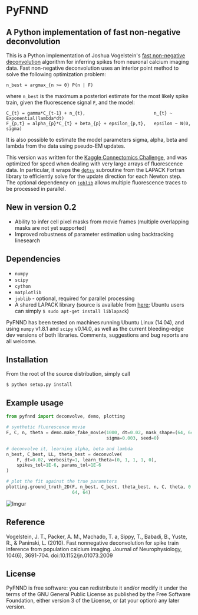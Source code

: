 PyFNND
=======
A Python implementation of fast non-negative deconvolution
------------------------------------

This is a Python implementation of Joshua Vogelstein's [fast non-negative deconvolution](https://github.com/jovo/fast-oopsi/raw/master/fast-oopsi.pdf) algorithm for inferring spikes from neuronal calcium imaging data. Fast non-negative deconvolution uses an interior point method to solve the following optimization problem:

    n_best = argmax_{n >= 0} P(n | F)

where `n_best` is the maximum a posteriori estimate for the most likely spike train, given the fluorescence signal `F`, and the model:

    C_{t} = gamma*C_{t-1} + n_{t},                          n_{t} ~ Exponential(lambda*dt)
    F_{p,t} = alpha_{p}*C_{t} + beta_{p} + epsilon_{p,t},   epsilon ~ N(0, sigma)

It is also possible to estimate the model parameters sigma, alpha, beta and lambda from the data using pseudo-EM updates.

This version was written for the [Kaggle Connectomics Challenge](https://www.kaggle.com/c/connectomics), and was optimized for speed when dealing with very large arrays of fluorescence data. In particular, it wraps the [`dgtsv`](http://www.netlib.org/lapack/explore-html/d1/db3/dgtsv_8f.html) subroutine from the LAPACK Fortran library to efficiently solve for the update direction for each Newton step. The optional dependency on [`joblib`](https://pythonhosted.org/joblib) allows multiple fluorescence traces to be processed in parallel.

New in version 0.2
-------------
* Ability to infer cell pixel masks from movie frames (multiple overlapping masks are not yet supported)
* Improved robustness of parameter estimation using backtracking linesearch

Dependencies
-------------
* `numpy`
* `scipy`
* `cython`
* `matplotlib`
* `joblib` - optional, required for parallel processing
* A shared LAPACK library (source is available from [here](http://www.netlib.org/lapack/#_software); Ubuntu users can simply `$ sudo apt-get install liblapack`)

PyFNND has been tested on machines running Ubuntu Linux (14.04), and using `numpy` v1.8.1 and `scipy` v0.14.0, as well as the current bleeding-edge dev versions of both libraries. Comments, suggestions and bug reports are all welcome.

Installation
---------------
From the root of the source distribution, simply call

    $ python setup.py install

Example usage
-----------------

```python
from pyfnnd import deconvolve, demo, plotting

# synthetic fluorescence movie
F, C, n, theta = demo.make_fake_movie(1000, dt=0.02, mask_shape=(64, 64),
                                      sigma=0.003, seed=0)

# deconvolve it, learning alpha, beta and lambda
n_best, C_best, LL, theta_best = deconvolve(
    F, dt=0.02, verbosity=1, learn_theta=(0, 1, 1, 1, 0),
    spikes_tol=1E-6, params_tol=1E-6
)

# plot the fit against the true parameters
plotting.ground_truth_2D(F, n_best, C_best, theta_best, n, C, theta, 0.02,
                         64, 64)
```

![Imgur](http://i.imgur.com/gBGuHBU.png)

Reference
----------
Vogelstein, J. T., Packer, A. M., Machado, T. a, Sippy, T., Babadi, B., Yuste, R., & Paninski, L. (2010). Fast nonnegative deconvolution for spike train inference from population calcium imaging. Journal of Neurophysiology, 104(6), 3691-704. doi:10.1152/jn.01073.2009

License
-----
PyFNND is free software: you can redistribute it and/or modify
it under the terms of the GNU General Public License as published by
the Free Software Foundation, either version 3 of the License, or
(at your option) any later version.